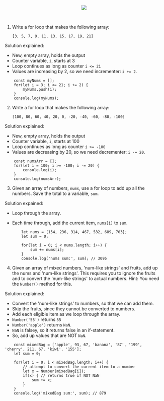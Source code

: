 <!-- ### 05.01 Lab Exercises -->

<p align="center">
<img src="../../images/lessons/ND-JS-Bootcamp-Lesson-Banner-0501.jpg">
</p>

<br>

1. Write a for loop that makes the following array:

   `[3, 5, 7, 9, 11, 13, 15, 17, 19, 21]`

Solution explained:

- New, empty array, holds the output
- Counter variable, `i`, starts at 3
- Loop continues as long as counter `i <= 21`
- Values are increasing by 2, so we need incrementer: `i += 2`.

```
    const myNums = [];
    for(let i = 3; i <= 21; i += 2) {
        myNums.push(i);
    }
    console.log(myNums);
```

2. Write a for loop that makes the following array:

   `[100, 80, 60, 40, 20, 0, -20, -40, -60, -80, -100]`

Solution explained:

- New, empty array, holds the output
- Counter variable, `i`, starts at 100
- Loop continues as long as counter `i >= -100`
- Values are decreasing by 20, so we need decrementer: `i -= 20`.

```
    const numsArr = [];
    for(let i = 100; i >= -100; i -= 20) {
        console.log(i);
    }
    console.log(numsArr);
```

3. Given an array of numbers, `nums`, use a for loop to add up all the numbers. Save the total to a variable, `sum`.

Solution expained:

- Loop through the array.
- Each time through, add the current item, `nums[i]` to `sum`.

  ```
      let nums = [154, 236, 314, 467, 532, 689, 703];
      let sum = 0;

      for(let i = 0; i < nums.length; i++) {
          sum += nums[i];
      }
      console.log('nums sum:', sum); // 3095
  ```

4. Given an array of mixed numbers, 'num-like strings' and fruits, add up the nums and 'num-like strings'. This requires you to ignore the fruits and to convert the 'num-like strings' to actual numbers. Hint: You need the `Number()` method for this.

Solution explained:

- Convert the 'num-like strings' to numbers, so that we can add them.
- Skip the fruits, since they cannot be converted to numbers.
- Add each eligible item as we loop through the array.
- `Number('55')` returns `55`
- `Number('apple')` returns `NaN`.
- `NaN` is falsey, so it returns false in an if-statement.
- So, add up values that are NOT `NaN`.

```
    const mixedBag = ['apple', 93, 67, 'banana', '87', '199', 'cherry', 211, 67, 'kiwi', '155'];
    let sum = 0;

    for(let i = 0; i < mixedBag.length; i++) {
        // attempt to convert the current item to a number
        let x = Number(mixedBag[i]);
        if(x) { // returns true if NOT NaN
            sum += x;
        }
    }
    console.log('mixedBag sum:', sum); // 879
```

